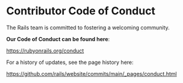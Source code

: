 # Contributor Code of Conduct

The Rails team is committed to fostering a welcoming community.

**Our Code of Conduct can be found here**:

https://rubyonrails.org/conduct

For a history of updates, see the page history here:

https://github.com/rails/website/commits/main/_pages/conduct.html

